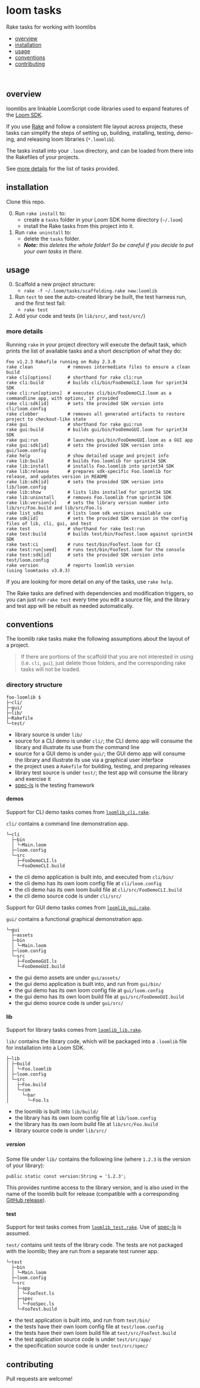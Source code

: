 loom tasks
==========

Rake tasks for working with loomlibs

- [overview](#overview)
- [installation](#installation)
- [usage](#usage)
- [conventions](#conventions)
- [contributing](#contributing)

<br>

## overview

loomlibs are linkable LoomScript code libraries used to expand features of the [Loom SDK][loomsdk].

If you use [Rake][rake] and follow a consistent file layout across projects, these tasks can simplify the steps of setting up, building, installing, testing, demo-ing, and releasing loom libraries (`*.loomlib`).

The tasks install into your `.loom` directory, and can be loaded from there into the Rakefiles of your projects.

See [more details](#more-details) for the list of tasks provided.


## installation

Clone this repo.

0. Run `rake install` to:
    * create a `tasks` folder in your Loom SDK home directory (`~/.loom`)
    * install the Rake tasks from this project into it.
0. Run `rake uninstall` to:
    * delete the `tasks` folder.
    * _**Note:** this deletes the whole folder! So be careful if you decide to put your own tasks in there._


## usage

0. Scaffold a new project structure:
    * `rake -f ~/.loom/tasks/scaffolding.rake new:loomlib`
0. Run `test` to see the auto-created library be built, the test harness run, and the first test fail:
    * `rake test`
0. Add your code and tests (in `lib/src/`, and `test/src/`)

### more details

Running `rake` in your project directory will execute the default task, which prints the list of available tasks and a short description of what they do:

    Foo v1.2.3 Rakefile running on Ruby 2.3.0
    rake clean             # removes intermediate files to ensure a clean build
    rake cli[options]      # shorthand for rake cli:run
    rake cli:build         # builds cli/bin/FooDemoCLI.loom for sprint34 SDK
    rake cli:run[options]  # executes cli/bin/FooDemoCLI.loom as a commandline app, with options, if provided
    rake cli:sdk[id]       # sets the provided SDK version into cli/loom.config
    rake clobber           # removes all generated artifacts to restore project to checkout-like state
    rake gui               # shorthand for rake gui:run
    rake gui:build         # builds gui/bin/FooDemoGUI.loom for sprint34 SDK
    rake gui:run           # launches gui/bin/FooDemoGUI.loom as a GUI app
    rake gui:sdk[id]       # sets the provided SDK version into gui/loom.config
    rake help              # show detailed usage and project info
    rake lib:build         # builds Foo.loomlib for sprint34 SDK
    rake lib:install       # installs Foo.loomlib into sprint34 SDK
    rake lib:release       # prepares sdk-specific Foo.loomlib for release, and updates version in README
    rake lib:sdk[id]       # sets the provided SDK version into lib/loom.config
    rake lib:show          # lists libs installed for sprint34 SDK
    rake lib:uninstall     # removes Foo.loomlib from sprint34 SDK
    rake lib:version[v]    # sets the library version number into lib/src/Foo.build and lib/src/Foo.ls
    rake list_sdks         # lists loom sdk versions available use
    rake sdk[id]           # sets the provided SDK version in the config files of lib, cli, gui, and test
    rake test              # shorthand for rake test:run
    rake test:build        # builds test/bin/FooTest.loom against sprint34 SDK
    rake test:ci           # runs test/bin/FooTest.loom for CI
    rake test:run[seed]    # runs test/bin/FooTest.loom for the console
    rake test:sdk[id]      # sets the provided SDK version into test/loom.config
    rake version           # reports loomlib version
    (using loomtasks v3.0.3)

If you are looking for more detail on any of the tasks, use `rake help`.

The Rake tasks are defined with dependencies and modification triggers, so you can just run `rake test` every time you edit a source file, and the library and test app will be rebuilt as needed automatically.

## conventions

The loomlib rake tasks make the following assumptions about the layout of a project.

> If there are portions of the scaffold that you are not interested in using (i.e. `cli`, `gui`), just delete those folders, and the corresponding rake tasks will not be loaded.

### directory structure

    foo-loomlib $
    ├─cli/
    ├─gui/
    ├─lib/
    ├─Rakefile
    └─test/

* library source is under `lib/`
* source for a CLI demo is under `cli/`; the CLI demo app will consume the library and illustrate its use from the command line
* source for a GUI demo is under `gui/`; the GUI demo app will consume the library and illustrate its use via a graphical user interface
* the project uses a `Rakefile` for building, testing, and preparing releases
* library test source is under `test/`; the test app will consume the library and exercise it
* [spec-ls][spec-ls] is the testing framework

#### demos

Support for CLI demo tasks comes from [`loomlib_cli.rake`](lib/tasks/rakefiles/loomlib_cli.rake).

`cli/` contains a command line demonstration app. <br>

    └─cli
      ├─bin
      │ └─Main.loom
      ├─loom.config
      └─src
        ├─FooDemoCLI.ls
        └─FooDemoCLI.build

* the cli demo application is built into, and executed from `cli/bin/`
* the cli demo has its own loom config file at `cli/loom.config`
* the cli demo has its own loom build file at `cli/src/FooDemoCLI.build`
* the cli demo source code is under `cli/src/`

Support for GUI demo tasks comes from [`loomlib_gui.rake`](lib/tasks/rakefiles/loomlib_gui.rake).

`gui/` contains a functional graphical demonstration app. <br>

    └─gui
      ├─assets
      ├─bin
      │ └─Main.loom
      ├─loom.config
      └─src
        ├─FooDemoGUI.ls
        └─FooDemoGUI.build

* the gui demo assets are under `gui/assets/`
* the gui demo application is built into, and run from `gui/bin/`
* the gui demo has its own loom config file at `gui/loom.config`
* the gui demo has its own loom build file at `gui/src/FooDemoGUI.build`
* the gui demo source code is under `gui/src/`

#### lib

Support for library tasks comes from [`loomlib_lib.rake`](lib/tasks/rakefiles/loomlib_lib.rake).

`lib/` contains the library code, which will be packaged into a `.loomlib` file for installation into a Loom SDK. <br>

    ├─lib
    │ ├─build
    │ │ └─Foo.loomlib
    │ ├─loom.config
    │ └─src
    │   ├─Foo.build
    │   └─com
    │     └─bar
    │       └─Foo.ls

* the loomlib is built into `lib/build/`
* the library has its own loom config file at `lib/loom.config`
* the library has its own loom build file at `lib/src/Foo.build`
* library source code is under `lib/src/`

##### version

Some file under `lib/` contains the following line (where `1.2.3` is the version of your library):

```ls
public static const version:String = '1.2.3';
```

This provides runtime access to the library version, and is also used in the name of the loomlib built for release (compatible with a corresponding [GitHub release][gh-releases]).

#### test

Support for test tasks comes from [`loomlib_test.rake`](lib/tasks/rakefiles/loomlib_test.rake).
Use of [spec-ls][spec-ls] is assumed.

`test/` contains unit tests of the library code. The tests are not packaged with the loomlib; they are run from a separate test runner app. <br>

    └─test
      ├─bin
      │ └─Main.loom
      ├─loom.config
      └─src
        ├─app
        │ └─FooTest.ls
        ├─spec
        │ └─FooSpec.ls
        └─FooTest.build

* the test application is built into, and run from `test/bin/`
* the tests have their own loom config file at `test/loom.config`
* the tests have their own loom build file at `test/src/FooTest.build`
* the test application source code is under `test/src/app/`
* the specification source code is under `test/src/spec/`


## contributing

Pull requests are welcome!


[gh-releases]: https://help.github.com/articles/about-releases/ "about GitHub releases"
[loomsdk]: https://github.com/LoomSDK/LoomSDK "The Loom SDK, a native mobile app and game framework"
[rake]: https://rubygems.org/gems/rake "Rake (Ruby make)"
[spec-ls]: https://github.com/pixeldroid/spec-ls "spec-ls: a simple specification framework for loom"
